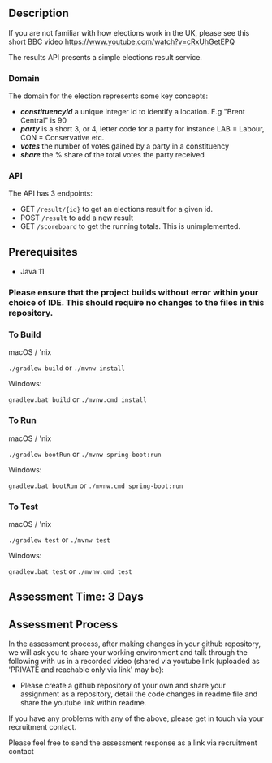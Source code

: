 ## Description

If you are not familiar with how elections work in the UK, please see this short BBC video https://www.youtube.com/watch?v=cRxUhGetEPQ

The results API presents a simple elections result service.

### Domain
The domain for the election represents some key concepts:
- _**constituencyId**_ a unique integer id to identify a location. E.g "Brent Central" is 90
- _**party**_ is a short 3, or 4, letter code for a party for instance LAB = Labour, CON = Conservative etc.
- _**votes**_ the number of votes gained by a party in a constituency
- _**share**_ the % share of the total votes the party received

### API
The API has 3 endpoints:
- GET `/result/{id}` to get an elections result for a given id.
- POST `/result` to add a new result
- GET `/scoreboard` to get the running totals. This is unimplemented.


## Prerequisites
- Java 11

### Please ensure that the project builds without error within your choice of IDE. This should require no changes to the files in this repository.
### To Build
macOS / 'nix

`./gradlew build` or `./mvnw install`

Windows:

`gradlew.bat build` or `./mvnw.cmd install`

### To Run
macOS / 'nix

`./gradlew bootRun` or `./mvnw spring-boot:run`

Windows:

`gradlew.bat bootRun` or `./mvnw.cmd spring-boot:run`

### To Test
macOS / 'nix

`./gradlew test` or `./mvnw test`

Windows:

`gradlew.bat test` or `./mvnw.cmd test`

## Assessment Time: 3 Days

## Assessment Process

In the assessment process, after making changes in your github repository, we will ask you to share your working environment and talk through the following with us in a recorded video (shared via youtube link (uploaded as 'PRIVATE and reachable only via link' may be):

- Please create a github repository of your own and share your assignment as a repository, detail the code changes in readme file and share the youtube link within readme.

If you have any problems with any of the above, please get in touch via your recruitment contact.

Please feel free to send the assessment response as a link via recruitment contact
